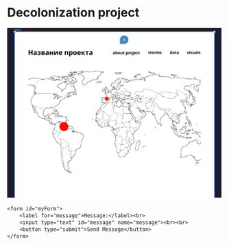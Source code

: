 <!DOCTYPE html>
<html lang="en">
<head>
    <meta charset="UTF-8">
    <meta name="viewport" content="width=device-width, initial-scale=1.0">
    <title>Decolonization project</title>
</head>
<body>
    <h1>Decolonization project</h1>
    <img src="main/map.jpg" alt="Map of the project" width="500">


    <form id="myForm">
        <label for="message">Message:</label><br>
        <input type="text" id="message" name="message"><br><br>
        <button type="submit">Send Message</button>
    </form>

<script>
    document.getElementById('myForm').addEventListener('submit', function(e) {
        e.preventDefault();
        
        const message = document.getElementById('message').value; // Получаем значение текстового поля
        
        const url = 'https://d5dor76s04fkl57h3jea.apigw.yandexcloud.net'; // Укажите URL вашего сервера, на который будет отправляться сообщение
        const data = { message: message }; // Создаем объект для отправки
        
        fetch(url, {
            method: 'POST',
            headers: {
                'Content-Type':'application/json'
            },
            body: JSON.stringify(data) // Преобразуем объект в формат JSON
        })
        .then(response => {
            if (response.ok) {
                alert('Message sent successfully!');
            } else {
                alert('Failed to send message.');
            }
        })
        .catch(error => {
            console.error('Error:', error);



            
        });
    });
</script>

</body>
</html>
